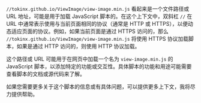 `//tokinx.github.io/ViewImage/view-image.min.js` 看起来是一个文件路径或 URL 地址，可能是用于加载 JavaScript 脚本的。在这个上下文中，双斜杠 `//` 在 URL 中通常表示使用与当前页面相同的协议（通常是 HTTP 或 HTTPS），以便动态适应页面的协议。例如，如果当前页面是通过 HTTPS 访问的，那么 `//tokinx.github.io/ViewImage/view-image.min.js` 将使用 HTTPS 协议加载脚本，如果是通过 HTTP 访问的，则使用 HTTP 协议加载。

这个路径或 URL 可能用于在网页中加载一个名为 `view-image.min.js` 的 JavaScript 脚本，以添加特定的功能或交互性。具体脚本的功能和用途可能需要查看脚本的文档或源代码来了解。

如果您需要更多关于这个脚本的信息或有具体问题，可以提供更多上下文，我将尽力提供帮助。